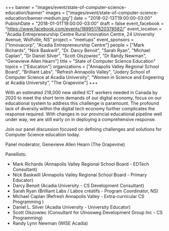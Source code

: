 +++
banner = "images/event/state-of-computer-science-education/banner"
images = ["images/event/state-of-computer-science-education/banner-medium.jpg"]
date = "2018-02-13T19:00:00-03:00"
PublishDate = "2018-01-01T19:00:00-03:00"
draft = false
event_facebook = "https://www.facebook.com/events/1899517820378582/"
event_location = "Acadia Entrepreneurship Centre Rural Innovation Centre, 24 University Avenue, Wolfville, NS"
project = "meetups"
event_sponsors = ["Innovacorp", "Acadia Entrepreneurship Centre"]
people = ["Mark Richards", "Nick Baskwill", "Dr. Darcy Benoit", "Sarah Ryan", "Michael Caplan", "Dr Daniel Silver", "Scott Olszowiec", "Dr Randy Newman", "Genevieve Allen Hearn"]
title = "State of Computer Science Education"
topics = ["Education"]
organizations = ["Annapolis Valley Regional School Board", "Brilliant Labs", "Refresh Annapolis Valley", "Jodery School of Computer Science at Acadia University", "Women in Science and Engeering at Acadia University", "The Grapevine"]
+++

With an estimated 218,000 new skilled ICT workers needed in Canada by 2020 to meet the short term demands of our digital economy, focus on our educational system to address this challenge is paramount. The profound lack of diversity within the digital tech economy further complicates the response required. With changes in our provincial educational pipeline well under way, we are still early on in deploying a comprehensive response.

Join our panel discussion focused on defining challenges and solutions for Computer Science education today.

Panel moderator, Genevieve Allen Hearn (The Grapevine)

Panellists:

* Mark Richards (Annapolis Valley Regional School Board - EDTech Consultant)
* Nick Baskwill (Annapolis Valley Regional School Board - Primary Educator)
* Darcy Benoit (Acadia University - CS Development Consultant)
* Sarah Ryan (Brilliant Labs / Labos créatifs - Program Coordinator, NS)
* Michael Caplan (Refresh Annapolis Valley - Extra-curricular CS Programming )
* Daniel L. Silver (Acadia University - University Educator)
* Scott Olszowiec (Consultant for Ulnooweg Development Group Inc - CS Programming)
* Randy Lynn Newman (WISE Acadia)